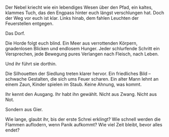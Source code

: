 Der Nebel kriecht wie ein lebendiges Wesen über den Pfad, ein kaltes, klammes Tuch, das den Engpass hinter euch längst verschlungen hat. Doch der Weg vor euch ist klar. Links hinab, dem fahlen Leuchten der Feuerstellen entgegen.

Das Dorf.

Die Horde folgt euch blind. Ein Meer aus verrottenden Körpern, gnadenlosen Blicken und endlosem Hunger. Jeder schlurfende Schritt ein Versprechen, jede Bewegung pures Verlangen nach Fleisch, nach Leben.

Und ihr führt sie dorthin.

Die Silhouetten der Siedlung treten klarer hervor. Ein friedliches Bild – schwache Gestalten, die sich ums Feuer scharen. Ein alter Mann lehnt an einem Zaun, Kinder spielen im Staub. Keine Ahnung, was kommt.

Ihr kennt den Ausgang. Ihr habt ihn gewählt. Nicht aus Zwang. Nicht aus Not.

Sondern aus Gier.

Wie lange, glaubt ihr, bis der erste Schrei erklingt? Wie schnell werden die Flammen auflodern, wenn Panik aufkommt? Wie viel Zeit bleibt, bevor alles endet?